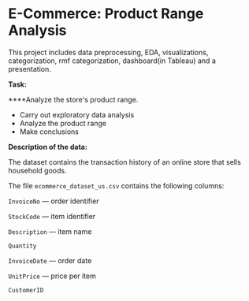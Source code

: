 # E-Commerce: Product Range Analysis

This project includes data preprocessing, EDA, visualizations, categorization, rmf categorization, dashboard(in Tableau) and a presentation.


**Task:**

****Analyze the store's product range.

- Carry out exploratory data analysis
- Analyze the product range
- Make conclusions

**Description of the data:**

The dataset contains the transaction history of an online store that sells household goods.

The file `ecommerce_dataset_us.csv` contains the following columns:

`InvoiceNo` — order identifier

`StockCode` — item identifier

`Description` — item name

`Quantity`

`InvoiceDate` — order date

`UnitPrice` — price per item

`CustomerID`

